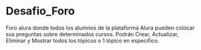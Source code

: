# Desafio_Foro
Foro alura donde todos los alumnos de la plataforma Alura pueden colocar sus preguntas sobre determinados cursos.   Podrán Crear, Actualizar, Eliminar y Mostrar todos los tópicos o 1 tópico en especifico.
